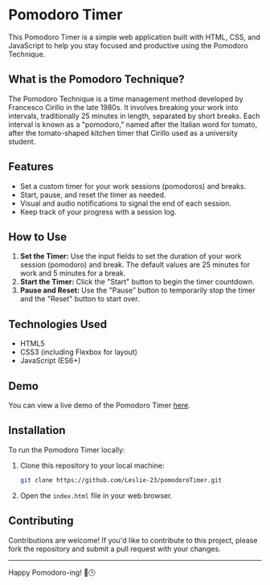 # Pomodoro Timer

This Pomodoro Timer is a simple web application built with HTML, CSS, and JavaScript to help you stay focused and productive using the Pomodoro Technique.

## What is the Pomodoro Technique?
The Pomodoro Technique is a time management method developed by Francesco Cirillo in the late 1980s. It involves breaking your work into intervals, traditionally 25 minutes in length, separated by short breaks. Each interval is known as a "pomodoro," named after the Italian word for tomato, after the tomato-shaped kitchen timer that Cirillo used as a university student.

## Features
- Set a custom timer for your work sessions (pomodoros) and breaks.
- Start, pause, and reset the timer as needed.
- Visual and audio notifications to signal the end of each session.
- Keep track of your progress with a session log.

## How to Use
1. **Set the Timer:** Use the input fields to set the duration of your work session (pomodoro) and break. The default values are 25 minutes for work and 5 minutes for a break.
2. **Start the Timer:** Click the "Start" button to begin the timer countdown.
3. **Pause and Reset:** Use the "Pause" button to temporarily stop the timer and the "Reset" button to start over.
   
## Technologies Used
- HTML5
- CSS3 (including Flexbox for layout)
- JavaScript (ES6+)

## Demo
You can view a live demo of the Pomodoro Timer [here](#).

## Installation
To run the Pomodoro Timer locally:
1. Clone this repository to your local machine:
   ```bash
   git clone https://github.com/Leslie-23/pomodoroTimer.git
   ```
2. Open the `index.html` file in your web browser.

## Contributing
Contributions are welcome! If you'd like to contribute to this project, please fork the repository and submit a pull request with your changes.



---

Happy Pomodoro-ing! 🍅🕒
